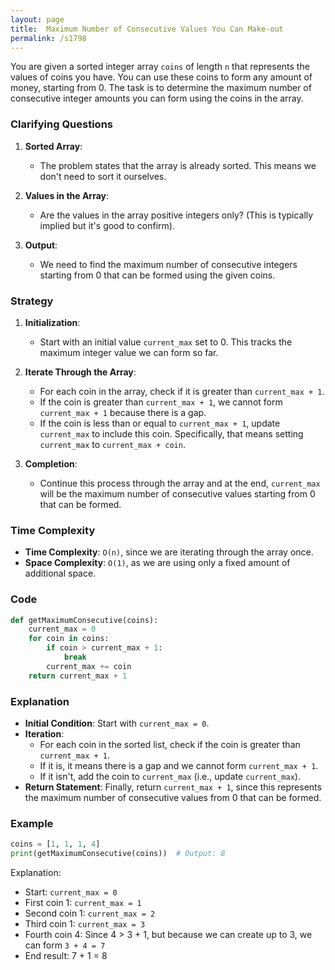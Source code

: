 ```yaml
---
layout: page
title:  Maximum Number of Consecutive Values You Can Make-out
permalink: /s1798
---
```


You are given a sorted integer array `coins` of length `n` that represents the values of coins you have. You can use these coins to form any amount of money, starting from 0. The task is to determine the maximum number of consecutive integer amounts you can form using the coins in the array.

### Clarifying Questions

1. **Sorted Array**:
   - The problem states that the array is already sorted. This means we don't need to sort it ourselves.
   
2. **Values in the Array**:
   - Are the values in the array positive integers only? (This is typically implied but it's good to confirm).
   
3. **Output**:
   - We need to find the maximum number of consecutive integers starting from 0 that can be formed using the given coins.

### Strategy

1. **Initialization**:
   - Start with an initial value `current_max` set to 0. This tracks the maximum integer value we can form so far.

2. **Iterate Through the Array**:
   - For each coin in the array, check if it is greater than `current_max + 1`.
   - If the coin is greater than `current_max + 1`, we cannot form `current_max + 1` because there is a gap.
   - If the coin is less than or equal to `current_max + 1`, update `current_max` to include this coin. Specifically, that means setting `current_max` to `current_max + coin`.

3. **Completion**:
   - Continue this process through the array and at the end, `current_max` will be the maximum number of consecutive values starting from 0 that can be formed.

### Time Complexity

- **Time Complexity**: `O(n)`, since we are iterating through the array once.
- **Space Complexity**: `O(1)`, as we are using only a fixed amount of additional space.

### Code

```python
def getMaximumConsecutive(coins):
    current_max = 0
    for coin in coins:
        if coin > current_max + 1:
            break
        current_max += coin
    return current_max + 1
```

### Explanation

- **Initial Condition**: Start with `current_max = 0`.
- **Iteration**:
  - For each coin in the sorted list, check if the coin is greater than `current_max + 1`.
  - If it is, it means there is a gap and we cannot form `current_max + 1`.
  - If it isn't, add the coin to `current_max` (i.e., update `current_max`).
- **Return Statement**: Finally, return `current_max + 1`, since this represents the maximum number of consecutive values from 0 that can be formed.

### Example

```python
coins = [1, 1, 1, 4]
print(getMaximumConsecutive(coins))  # Output: 8
```

Explanation:
- Start: `current_max = 0`
- First coin 1: `current_max = 1`
- Second coin 1: `current_max = 2`
- Third coin 1: `current_max = 3`
- Fourth coin 4: Since 4 > 3 + 1, but because we can create up to 3, we can form `3 + 4 = 7`
- End result: 7 + 1 = 8
